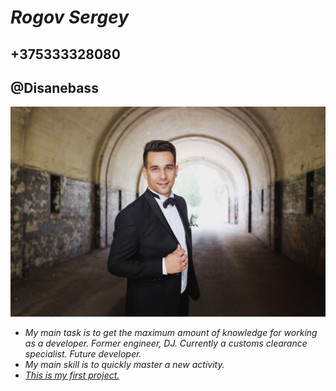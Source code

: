 # ***Rogov Sergey***
## \+375333328080
## @Disanebass
![photo](/photo.jpg "фотография")
- *My main task is to get the maximum amount of knowledge for working as a developer. Former engineer, DJ. Currently a customs clearance specialist. Future developer.*
- *My main skill is to quickly master a new activity.*
- [*This is my first project.*](https://github.com/Disanebass/rsschool-cv.git "My CV")